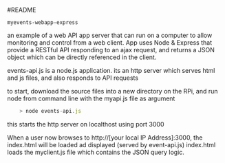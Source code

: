 #README

```
myevents-webapp-express
```

an example of a web API app server that can run on a computer to allow monitoring and control from a web client.
App uses Node & Express that provide a RESTful API responding to an ajax request, and returns a JSON object which can be directly referenced in the client.

events-api.js is a node.js application. its an http server which serves html and js files, and also responds to API requests

to start, download the source files into a new directory on the RPi, and run node from command line with the myapi.js file as argument
```js
    > node events-api.js
```
this starts the http server on localthost using port 3000

When a user now browses to http://[your local IP Address]:3000, the index.html will be loaded ad displayed (served by event-api.js) 
index.html loads the myclient.js file which contains the JSON query logic.